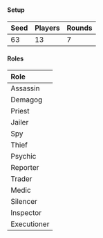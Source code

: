 #### Setup
| Seed | Players | Rounds  |
| :----| :-------| :------ |
| 63   | 13      | 7       |

#### Roles
| Role         |
| :----------- |
| Assassin     |
| Demagog      |
| Priest       |
| Jailer       |
| Spy          |
| Thief        |
| Psychic      |
| Reporter     |
| Trader       |
| Medic        |
| Silencer     |
| Inspector    |
| Executioner  |